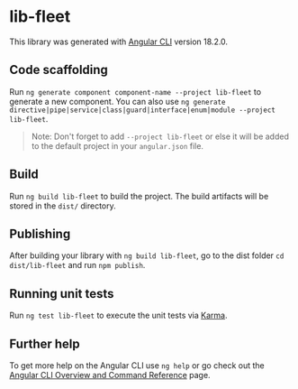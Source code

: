 # lib-fleet

This library was generated with [Angular CLI](https://github.com/angular/angular-cli) version 18.2.0.

## Code scaffolding

Run `ng generate component component-name --project lib-fleet` to generate a new component. You can also use `ng generate directive|pipe|service|class|guard|interface|enum|module --project lib-fleet`.

> Note: Don't forget to add `--project lib-fleet` or else it will be added to the default project in your `angular.json` file.

## Build

Run `ng build lib-fleet` to build the project. The build artifacts will be stored in the `dist/` directory.

## Publishing

After building your library with `ng build lib-fleet`, go to the dist folder `cd dist/lib-fleet` and run `npm publish`.

## Running unit tests

Run `ng test lib-fleet` to execute the unit tests via [Karma](https://karma-runner.github.io).

## Further help

To get more help on the Angular CLI use `ng help` or go check out the [Angular CLI Overview and Command Reference](https://angular.dev/tools/cli) page.
